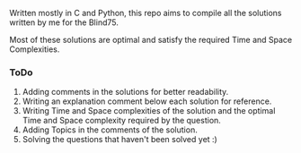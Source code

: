Written mostly in C and Python, this repo aims to compile all the solutions written by me for the Blind75.

Most of these solutions are optimal and satisfy the required Time and Space Complexities. 

### ToDo

1. Adding comments in the solutions for better readability.
2. Writing an explanation comment below each solution for reference.
3. Writing Time and Space complexities of the solution and the optimal Time and Space complexity required by the question.
4. Adding Topics in the comments of the solution.
5. Solving the questions that haven't been solved yet :)
